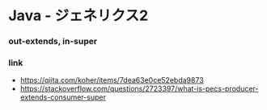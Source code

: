 # Java - ジェネリクス2


### out-extends, in-super






### link

* https://qiita.com/koher/items/7dea63e0ce52ebda9873
* https://stackoverflow.com/questions/2723397/what-is-pecs-producer-extends-consumer-super

